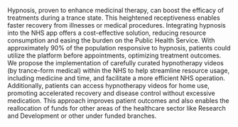 Hypnosis, proven to enhance medicinal therapy, can boost the efficacy of treatments during a trance state. This heightened receptiveness enables faster recovery from illnesses or medical procedures. Integrating hypnosis into the NHS app offers a cost-effective solution, reducing resource consumption and easing the burden on the Public Health Service. With approximately 90% of the population responsive to hypnosis, patients could utilize the platform before appointments, optimizing treatment outcomes. We propose the implementation of carefully curated hypnotherapy videos (by trance-form medical) within the NHS to help streamline resource usage, including medicine and time, and facilitate a more efficient NHS operation. Additionally, patients can access hypnotherapy videos for home use, promoting accelerated recovery and disease control without excessive medication. This approach improves patient outcomes and also enables the reallocation of funds for other areas of the healthcare sector like Research and Development or other under funded branches. 

